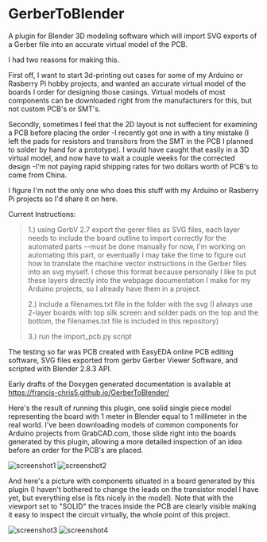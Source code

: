 # GerberToBlender
A plugin for Blender 3D modeling software which will import SVG exports of a Gerber file into an accurate virtual model of the PCB. 

I had two reasons for making this.

First off, I want to start 3d-printing out cases for some of my Arduino or Rasberry Pi hobby projects, and wanted an accurate virtual model of the boards I order for designing those casings. Virtual models of most components can be downloaded right from the manufacturers for this, but not custom PCB's or SMT's.

Secondly, sometimes I feel that the 2D layout is not suffecient for examining a PCB before placing the order -I recently got one in with a tiny mistake (I left the pads for resistors and transitors from the SMT in the PCB I planned to solder by hand for a prototype). I would have caught that easily in a 3D virtual model, and now have to wait a couple weeks for the corrected design -I'm not paying rapid shipping rates for two dollars worth of PCB's to come from China.

I figure I'm not the only one who does this stuff with my Arduino or Rasberry Pi projects so I'd share it on here.

Current Instructions:
<blockquote>
  1.) using GerbV 2.7 export the gerer files as SVG files, each layer needs to include the board outline to import correctly for the automated parts --must be done manually for now, I'm working on automating this part, or eventually I may take the time to figure out how to translate the machine vector instructions in the Gerber files into an svg myself. I chose this format because personally I like to put these layers directly into the webpage documentation I make for my Arduino projects, so I already have them in a project.
  
  
  2.) include a filenames.txt file in the folder with the svg (I always use 2-layer boards with top silk screen and solder pads on the top and the bottom, the filenames.txt file is included in this repository)
  
  3.) run the import_pcb.py script
 
</blockquote>


The testing so far was PCB created with EasyEDA online PCB editing software, SVG files exported from gerbv Gerber Viewer Software, and scripted with Blender 2.8.3 API.


Early drafts of the Doxygen generated documentation is available at https://francis-chris5.github.io/GerberToBlender/ 


Here's the result of running this plugin, one solid single piece model representing the board with 1 meter in Blender equal to 1 millimeter in the real world. I've been downloading models of common components for Arduino projects from GrabCAD.com, those slide right into the boards generated by this plugin, allowing a more detailed inspection of an idea before an order for the PCB's are placed.

![screenshot1](https://user-images.githubusercontent.com/50467171/86076729-97822a80-ba58-11ea-9a54-c673e119cd6b.png)
![screenshot2](https://user-images.githubusercontent.com/50467171/86076734-99e48480-ba58-11ea-942d-368719ac0989.png)

And here's a picture with components situated in a board generated by this plugin (I haven't bothered to change the leads on the transistor model I have yet, but everything else is fits nicely in the model). Note that with the viewport set to "SOLID" the traces inside the PCB are clearly visible making it easy to inspect the circuit virtually, the whole point of this project.

![screenshot3](https://user-images.githubusercontent.com/50467171/86077776-9fdb6500-ba5a-11ea-89cf-cc00480f7cfc.png)
![screenshot4](https://user-images.githubusercontent.com/50467171/86077780-a23dbf00-ba5a-11ea-9f75-23b41fc178f6.png)

